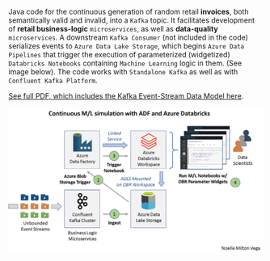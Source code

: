 Java code for the continuous generation of random retail **invoices**, both semantically valid and invalid, into a `Kafka` topic. It facilitates development of **retail business-logic** `microservices`, as well as **data-quality** `microservices`. A downstream `Kafka Consumer` (not included in the code) serializes events to `Azure Data Lake Storage`, which begins `Azure Data Pipelines` that trigger the execution of parameterized (widgetized) `Databricks Notebooks` containing `Machine Learning` logic in them. (See image below). The code works with `Standalone Kafka` as well as with `Confluent Kafka Platform`.

[See full PDF, which includes the Kafka Event-Stream Data Model here](https://jupyter.ai/cml).

![Continuous M/L Simulation On Azure](resources/images/CONTINUOUS.ML.with.ADF.and.DATABRICKS.png?raw=true "Continuous M/L Simulation On Azure")

